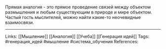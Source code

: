 Прямая аналогия - это прямое проведение связей между объектом размышления и любым существующим в природе и мире объектом. Частый гость мыслителей, можно найти какие-то неочевидные взаимосвязи. 
___
Links: [[Мышление]] [[Аналогия]] [[Учеба]] [[Генерация идей]]
Tags: #генерация_идей #мышление #система_обучения 
References: 